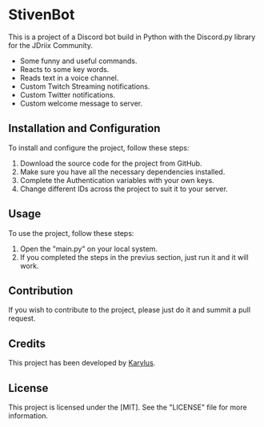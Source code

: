 # StivenBot

This is a project of a Discord bot build in Python with the Discord.py library for the JDriix Community.

- Some funny and useful commands.
- Reacts to some key words.
- Reads text in a voice channel.
- Custom Twitch Streaming notifications.
- Custom Twitter notifications.
- Custom welcome message to server.

## Installation and Configuration

To install and configure the project, follow these steps:

1. Download the source code for the project from GitHub.
2. Make sure you have all the necessary dependencies installed.
3. Complete the Authentication variables with your own keys.
4. Change different IDs across the project to suit it to your server.

## Usage

To use the project, follow these steps:

1. Open the "main.py" on your local system.
2. If you completed the steps in the previus section, just run it and it will work.

## Contribution

If you wish to contribute to the project, please just do it and summit a pull request.

## Credits

This project has been developed by [Karylus](https://github.com/Karylus).

## License

This project is licensed under the [MIT]. See the "LICENSE" file for more information.
